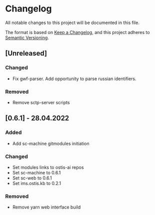# Changelog
All notable changes to this project will be documented in this file.

The format is based on [Keep a Changelog](https://keepachangelog.com/en/1.0.0/),
and this project adheres to [Semantic Versioning](https://semver.org/spec/v2.0.0.html).

## [Unreleased]
### Changed
- Fix gwf-parser. Add opportunity to parse russian identifiers.

### Removed
- Remove sctp-server scripts


## [0.6.1] - 28.04.2022
### Added
- Add sc-machine gitmodules initiation

### Changed
- Set modules links to ostis-ai repos
- Set sc-machine to 0.6.1
- Set sc-web to 0.6.1
- Set ims.ostis.kb to 0.2.1

### Removed
- Remove yarn web interface build
